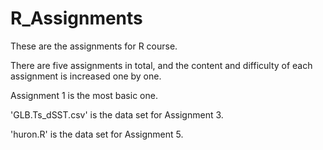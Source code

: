 # R_Assignments
These are the assignments for R course.

There are five assignments in total, and the content and difficulty of each assignment is increased one by one.

Assignment 1 is the most basic one.


'GLB.Ts_dSST.csv' is the data set for Assignment 3.

'huron.R' is the data set for Assignment 5.

